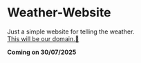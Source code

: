 # Weather-Website
Just a simple website for telling the weather. <br>
[This will be our domain.💪](https://ffw99.github.io/Weather-Website/)

**Coming on 30/07/2025**
